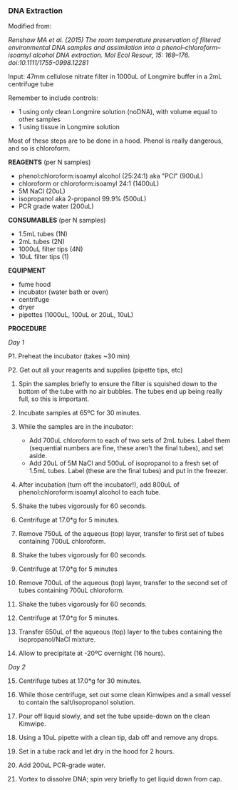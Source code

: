 ### DNA Extraction

Modified from:

*Renshaw MA et al. (2015) The room temperature preservation of filtered environmental DNA samples and assimilation into a phenol–chloroform–isoamyl alcohol DNA extraction. Mol Ecol Resour, 15: 168–176. doi:10.1111/1755-0998.12281*

Input: 47mm cellulose nitrate filter in 1000uL of Longmire buffer in a 2mL centrifuge tube

Remember to include controls:
  - 1 using only clean Longmire solution (noDNA), with volume equal to other samples
  - 1 using tissue in Longmire solution

Most of these steps are to be done in a hood. Phenol is really dangerous, and so is chloroform.

**REAGENTS** (per N samples)
- phenol:chloroform:isoamyl alcohol (25:24:1) aka "PCI" (900uL)
- chloroform or chloroform:isoamyl 24:1 (1400uL)
- 5M NaCl (20uL)
- isopropanol aka 2-propanol 99.9% (500uL)
- PCR grade water (200uL)

**CONSUMABLES** (per N samples)
- 1.5mL tubes (1N)
- 2mL tubes (2N)
- 1000uL filter tips (4N)
- 10uL filter tips (1)

**EQUIPMENT**
- fume hood
- incubator (water bath or oven)
- centrifuge
- dryer
- pipettes (1000uL, 100uL or 20uL, 10uL)

<div style="page-break-after: always;"></div>

**PROCEDURE**

*Day 1*

P1. Preheat the incubator (takes ~30 min)

P2. Get out all your reagents and supplies (pipette tips, etc)

1. Spin the samples briefly to ensure the filter is squished down to the bottom of the tube with no air bubbles. The tubes end up being really full, so this is important.

2. Incubate samples at 65ºC for 30 minutes.

3. While the samples are in the incubator:
    - Add 700uL chloroform to each of two sets of 2mL tubes. Label them (sequential numbers are fine, these aren't the final tubes), and set aside.
    - Add 20uL of 5M NaCl and 500uL of isopropanol to a fresh set of 1.5mL tubes. Label (these are the final tubes) and put in the freezer.

4. After incubation (turn off the incubator!), add 800uL of phenol:chloroform:isoamyl alcohol to each tube.

5. Shake the tubes vigorously for 60 seconds.

6. Centrifuge at 17.0*g for 5 minutes.

7. Remove 750uL of the aqueous (top) layer, transfer to first set of tubes containing 700uL chloroform.

8. Shake the tubes vigorously for 60 seconds.

9. Centrifuge at 17.0*g for 5 minutes

10. Remove 700uL of the aqueous (top) layer, transfer to the second set of tubes containing 700uL chloroform.

11. Shake the tubes vigorously for 60 seconds.

12. Centrifuge at 17.0*g for 5 minutes.

13. Transfer 650uL of the aqueous (top) layer to the tubes containing the isopropanol/NaCl mixture.

14. Allow to precipitate at -20ºC overnight (16 hours).

*Day 2*

15. Centrifuge tubes at 17.0*g for 30 minutes.

16. While those centrifuge, set out some clean Kimwipes and a small vessel to contain the salt/isopropanol solution.

17. Pour off liquid slowly, and set the tube upside-down on the clean Kimwipe.

18. Using a 10uL pipette with a clean tip, dab off and remove any drops.

19. Set in a tube rack and let dry in the hood for 2 hours.

20. Add 200uL PCR-grade water.

21. Vortex to dissolve DNA; spin very briefly to get liquid down from cap.
